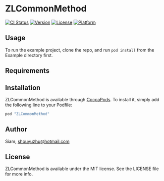 # ZLCommonMethod

[![CI Status](http://img.shields.io/travis/Siam/ZLCommonMethod.svg?style=flat)](https://travis-ci.org/Siam/ZLCommonMethod)
[![Version](https://img.shields.io/cocoapods/v/ZLCommonMethod.svg?style=flat)](http://cocoapods.org/pods/ZLCommonMethod)
[![License](https://img.shields.io/cocoapods/l/ZLCommonMethod.svg?style=flat)](http://cocoapods.org/pods/ZLCommonMethod)
[![Platform](https://img.shields.io/cocoapods/p/ZLCommonMethod.svg?style=flat)](http://cocoapods.org/pods/ZLCommonMethod)

## Usage

To run the example project, clone the repo, and run `pod install` from the Example directory first.

## Requirements

## Installation

ZLCommonMethod is available through [CocoaPods](http://cocoapods.org). To install
it, simply add the following line to your Podfile:

```ruby
pod "ZLCommonMethod"
```

## Author

Siam, shouyuzhu@hotmail.com

## License

ZLCommonMethod is available under the MIT license. See the LICENSE file for more info.
